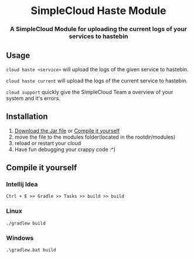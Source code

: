 <h1 align="center">
  SimpleCloud Haste Module
</h1>

<h3 align="center">
  A SimpleCloud Module for uploading the current logs of your services to hastebin
</h3>

## Usage

`cloud haste <service>` will upload the logs of the given service to hastebin.

`cloud haste current` will upload the logs of the current service to hastebin.

`cloud support` quickly give the SimpleCloud Team a overview of your system and it's errors.

## Installation

<ol>
    <li><a href="https://github.com/NeverStopGaming/SimpleCloud-haste-module/releases/download/v1.0/SimpleCloud-Haste-1.0.jar">Download the Jar file</a> or <a href="#Compile">Compile it yourself</a></li>
    <li>move the file to the modules folder(located in the rootdir/modules)</li>
    <li>reload or restart your cloud</li>
    <li>Have fun debugging your crappy code :^)</li>
</ol>

<h2 id="Compile">Compile it yourself</h2>

### Intellij Idea

`Ctrl + E >> Gradle >> Tasks >> build >> build`

### Linux

`./gradlew build`

### Windows

`.\gradlew.bat build`
